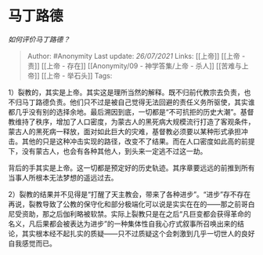 # 马丁路德
*如何评价马丁路德？*

> Author: #Anonymity 
Last update: *26/07/2021* 
Links: [[上帝]] [[上帝 - 责]] [[上帝 - 存在]] [[Anonymity/09 - 神学答集/上帝 - 杀人]] [[苦难与上帝]] [[上帝 - 举石头]]
Tags:  

1）裂教的，其实是上帝。其实这是理所当然的解释。既不归前代教宗去负责，也不归马丁路德负责。他们只不过是被自己觉得无法回避的责任义务所驱使，其实谁都几乎没有别的选择余地。最后溯因到底，一切都是“不可抗拒的历史大潮”。基督教维持了秩序，增加了人口密度，为蒙古人的黑死病大规模流行打造了客观条件，蒙古人的黑死病一释放，面对如此巨大的灾难，基督教必须要以某种形式承担冲击。其他的只是这种冲击实现的路径，改变不了结果。而在人口密度如此高的前提下，没有蒙古人，也会有各种其他人，到头来一定逃不过这一劫。

背后的手其实是上帝。这一切都是预定好的历史轨迹。其序章要远远的前推到所有当事人所根本无法梦想的遥远过去。

2）裂教的结果并不见得是“打醒了天主教会，带来了各种进步”。“进步”存不存在再说，裂教导致了公教的保守化和部分极端化可以说是实实在在的——那之前哥白尼受资助，那之后伽利略被软禁。实际上裂教只是在之后“凡巨变都会获得革命的名义，凡后果都会被表达为进步”的一种集体性自我心疗式叙事所召唤出来的结论，其实根本经不起扎实的质疑——只不过质疑这个会刺激到几乎一切世人的良好自我感觉而已。

  
